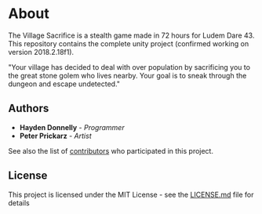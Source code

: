 # About

The Village Sacrifice is a stealth game made in 72 hours for Ludem Dare 43. This repository contains the complete unity project (confirmed working on version 2018.2.18f1).

"Your village has decided to deal with over population by sacrificing you to the great stone golem who lives nearby. Your goal is to sneak through the dungeon and escape undetected."

## Authors

* **Hayden Donnelly** - *Programmer*
* **Peter Prickarz** - *Artist*

See also the list of [contributors](https://github.com/Bizbud/The-Village-Sacrifice/graphs/contributors) who participated in this project.

## License

This project is licensed under the MIT License - see the [LICENSE.md](LICENSE.md) file for details
